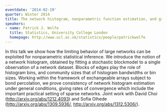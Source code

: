 ```yaml
---
eventdate: '2014-02-19'
quarter: Winter 2014
title: The network histogram, nonparametric function estimation, and graph limits
speakers:
- name: Patrick J. Wolfe
  title: Statistics, University College London
  homepage: http://www.ucl.ac.uk/statistics/people/patrickwolfe
---
```

In this talk we show how the limiting behavior of large networks can be exploited for nonparametric statistical inference. We introduce the notion of a network histogram, obtained by fitting a stochastic blockmodel to a single observation of a network dataset. Blocks of edges play the role of histogram bins, and community sizes that of histogram bandwidths or bin sizes. Working within the framework of exchangeable arrays subject to bond percolation, we prove consistency of network histogram estimation under general conditions, giving rates of convergence which include the important practical setting of sparse networks. Joint work with David Choi (http://arxiv.org/abs/1212.4093) and Sofia Olhede (http://arxiv.org/abs/1309.5936/, http://arxiv.org/abs/1312.5306/).